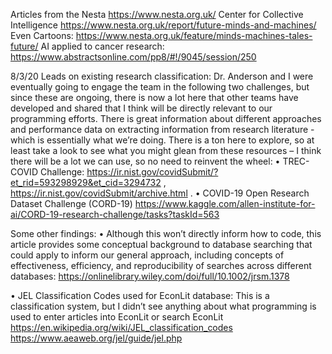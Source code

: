 Articles from the Nesta https://www.nesta.org.uk/  Center for Collective Intelligence
https://www.nesta.org.uk/report/future-minds-and-machines/ 
Even Cartoons: https://www.nesta.org.uk/feature/minds-machines-tales-future/ 
AI applied to cancer research:
https://www.abstractsonline.com/pp8/#!/9045/session/250 


8/3/20
Leads on existing research classification:
Dr. Anderson and I were eventually going to engage the team in the following two challenges, but since these are ongoing, there is now a lot here that other teams have developed and shared that I think will be directly relevant to our programming efforts. There is great information about different approaches and performance data on extracting information from research literature - which is essentially what we’re doing. There is a ton here to explore, so at least take a look to see what you might glean from these resources – I think there will be a lot we can use, so no need to reinvent the wheel:
•	TREC-COVID Challenge: https://ir.nist.gov/covidSubmit/?et_rid=593298929&et_cid=3294732 ,  https://ir.nist.gov/covidSubmit/archive.html .
•	COVID-19 Open Research Dataset Challenge (CORD-19) https://www.kaggle.com/allen-institute-for-ai/CORD-19-research-challenge/tasks?taskId=563 

Some other findings:
•	Although this won’t directly inform how to code, this article provides some conceptual background to database searching that could apply to inform our general approach, including concepts of effectiveness, efficiency, and reproducibility of searches across different databases: https://onlinelibrary.wiley.com/doi/full/10.1002/jrsm.1378 

•	JEL Classification Codes used for EconLit database: This is a classification system, but I didn’t see anything about what programming is used to enter articles into EconLit or search EconLit
https://en.wikipedia.org/wiki/JEL_classification_codes 
 https://www.aeaweb.org/jel/guide/jel.php 
